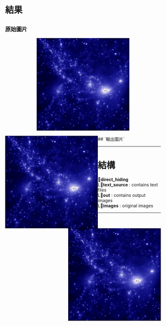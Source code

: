 # 結果
## `原始圖片`
<p align="center">
  <img src="/direct_hiding/images/image.jpg" width="300" alt="original image">
</p>
## `輸出圖片`  
   
<img align="left" src="/direct_hiding/out/out_0.bmp" width="300">  
<img align="right" src="/direct_hiding/out/out_1.bmp" width="300">  

---

# 結構
:file_folder:**direct_hiding**  
  L:file_folder:**text_source** : contains text files  
  L:file_folder:**out** : contains output images  
  L:file_folder:**images** : original images  

---

#
